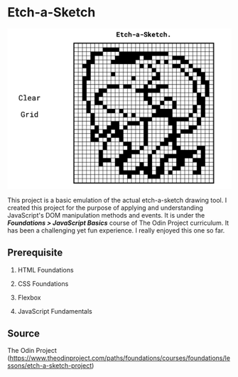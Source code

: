 # Etch-a-Sketch

![sketch](./images/etch-a-sketch.png)

This project is a basic emulation of the actual etch-a-sketch drawing tool. I created this project for the purpose of applying and understanding JavaScript's DOM manipulation methods and events. It is under the **_Foundations > JavaScript Basics_** course of The Odin Project curriculum. It has been a challenging yet fun experience. I really enjoyed this one so far.

## Prerequisite

1. HTML Foundations

2. CSS Foundations

3. Flexbox

4. JavaScript Fundamentals

## Source

The Odin Project (https://www.theodinproject.com/paths/foundations/courses/foundations/lessons/etch-a-sketch-project)
